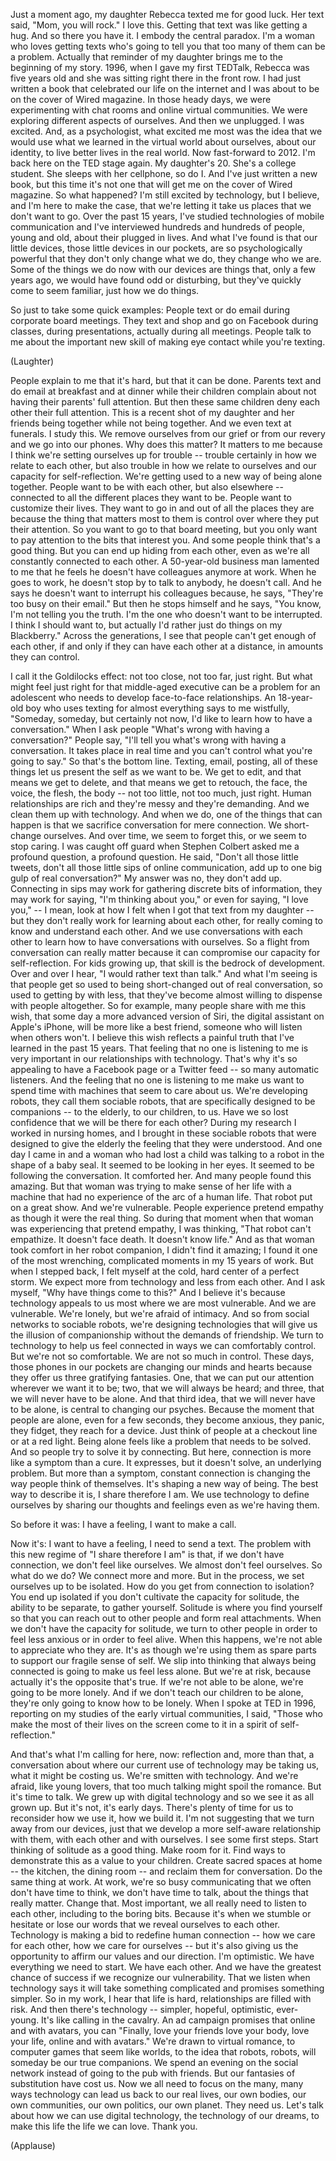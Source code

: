 
Just a moment ago,
my daughter Rebecca texted me for good luck.
Her text said,
&quot;Mom, you will rock.&quot;
I love this.
Getting that text
was like getting a hug.
And so there you have it.
I embody
the central paradox.
I&#39;m a woman
who loves getting texts
who&#39;s going to tell you
that too many of them can be a problem.
Actually that reminder of my daughter
brings me to the beginning of my story.
1996, when I gave my first TEDTalk,
Rebecca was five years old
and she was sitting right there
in the front row.
I had just written a book
that celebrated our life on the internet
and I was about to be on the cover
of Wired magazine.
In those heady days,
we were experimenting
with chat rooms and online virtual communities.
We were exploring different aspects of ourselves.
And then we unplugged.
I was excited.
And, as a psychologist, what excited me most
was the idea
that we would use what we learned in the virtual world
about ourselves, about our identity,
to live better lives in the real world.
Now fast-forward to 2012.
I&#39;m back here on the TED stage again.
My daughter&#39;s 20. She&#39;s a college student.
She sleeps with her cellphone,
so do I.
And I&#39;ve just written a new book,
but this time it&#39;s not one
that will get me on the cover
of Wired magazine.
So what happened?
I&#39;m still excited by technology,
but I believe,
and I&#39;m here to make the case,
that we&#39;re letting it take us places
that we don&#39;t want to go.
Over the past 15 years,
I&#39;ve studied technologies of mobile communication
and I&#39;ve interviewed hundreds and hundreds of people,
young and old,
about their plugged in lives.
And what I&#39;ve found
is that our little devices,
those little devices in our pockets,
are so psychologically powerful
that they don&#39;t only change what we do,
they change who we are.
Some of the things we do now with our devices
are things that, only a few years ago,
we would have found odd
or disturbing,
but they&#39;ve quickly come to seem familiar,
just how we do things.

So just to take some quick examples:
People text or do email
during corporate board meetings.
They text and shop and go on Facebook
during classes, during presentations,
actually during all meetings.
People talk to me about the important new skill
of making eye contact
while you&#39;re texting.

(Laughter)

People explain to me
that it&#39;s hard, but that it can be done.
Parents text and do email
at breakfast and at dinner
while their children complain
about not having their parents&#39; full attention.
But then these same children
deny each other their full attention.
This is a recent shot
of my daughter and her friends
being together
while not being together.
And we even text at funerals.
I study this.
We remove ourselves
from our grief or from our revery
and we go into our phones.
Why does this matter?
It matters to me
because I think we&#39;re setting ourselves up for trouble --
trouble certainly
in how we relate to each other,
but also trouble
in how we relate to ourselves
and our capacity for self-reflection.
We&#39;re getting used to a new way
of being alone together.
People want to be with each other,
but also elsewhere --
connected to all the different places they want to be.
People want to customize their lives.
They want to go in and out of all the places they are
because the thing that matters most to them
is control over where they put their attention.
So you want to go to that board meeting,
but you only want to pay attention
to the bits that interest you.
And some people think that&#39;s a good thing.
But you can end up
hiding from each other,
even as we&#39;re all constantly connected to each other.
A 50-year-old business man
lamented to me
that he feels he doesn&#39;t have colleagues anymore at work.
When he goes to work, he doesn&#39;t stop by to talk to anybody,
he doesn&#39;t call.
And he says he doesn&#39;t want to interrupt his colleagues
because, he says, &quot;They&#39;re too busy on their email.&quot;
But then he stops himself
and he says, &quot;You know, I&#39;m not telling you the truth.
I&#39;m the one who doesn&#39;t want to be interrupted.
I think I should want to,
but actually I&#39;d rather just do things on my Blackberry.&quot;
Across the generations,
I see that people can&#39;t get enough of each other,
if and only if
they can have each other at a distance,
in amounts they can control.

I call it the Goldilocks effect:
not too close, not too far,
just right.
But what might feel just right
for that middle-aged executive
can be a problem for an adolescent
who needs to develop face-to-face relationships.
An 18-year-old boy
who uses texting for almost everything
says to me wistfully,
&quot;Someday, someday,
but certainly not now,
I&#39;d like to learn how to have a conversation.&quot;
When I ask people
&quot;What&#39;s wrong with having a conversation?&quot;
People say, &quot;I&#39;ll tell you what&#39;s wrong with having a conversation.
It takes place in real time
and you can&#39;t control what you&#39;re going to say.&quot;
So that&#39;s the bottom line.
Texting, email, posting,
all of these things
let us present the self as we want to be.
We get to edit,
and that means we get to delete,
and that means we get to retouch,
the face, the voice,
the flesh, the body --
not too little, not too much,
just right.
Human relationships
are rich and they&#39;re messy
and they&#39;re demanding.
And we clean them up with technology.
And when we do,
one of the things that can happen
is that we sacrifice conversation
for mere connection.
We short-change ourselves.
And over time,
we seem to forget this,
or we seem to stop caring.
I was caught off guard
when Stephen Colbert
asked me a profound question,
a profound question.
He said, &quot;Don&#39;t all those little tweets,
don&#39;t all those little sips
of online communication,
add up to one big gulp
of real conversation?&quot;
My answer was no,
they don&#39;t add up.
Connecting in sips may work
for gathering discrete bits of information,
they may work for saying, &quot;I&#39;m thinking about you,&quot;
or even for saying, &quot;I love you,&quot; --
I mean, look at how I felt
when I got that text from my daughter --
but they don&#39;t really work
for learning about each other,
for really coming to know and understand each other.
And we use conversations with each other
to learn how to have conversations
with ourselves.
So a flight from conversation
can really matter
because it can compromise
our capacity for self-reflection.
For kids growing up,
that skill is the bedrock of development.
Over and over I hear,
&quot;I would rather text than talk.&quot;
And what I&#39;m seeing
is that people get so used to being short-changed
out of real conversation,
so used to getting by with less,
that they&#39;ve become almost willing
to dispense with people altogether.
So for example,
many people share with me this wish,
that some day a more advanced version of Siri,
the digital assistant on Apple&#39;s iPhone,
will be more like a best friend,
someone who will listen
when others won&#39;t.
I believe this wish
reflects a painful truth
that I&#39;ve learned in the past 15 years.
That feeling that no one is listening to me
is very important
in our relationships with technology.
That&#39;s why it&#39;s so appealing
to have a Facebook page
or a Twitter feed --
so many automatic listeners.
And the feeling that no one is listening to me
make us want to spend time
with machines that seem to care about us.
We&#39;re developing robots,
they call them sociable robots,
that are specifically designed to be companions --
to the elderly,
to our children,
to us.
Have we so lost confidence
that we will be there for each other?
During my research
I worked in nursing homes,
and I brought in these sociable robots
that were designed to give the elderly
the feeling that they were understood.
And one day I came in
and a woman who had lost a child
was talking to a robot
in the shape of a baby seal.
It seemed to be looking in her eyes.
It seemed to be following the conversation.
It comforted her.
And many people found this amazing.
But that woman was trying to make sense of her life
with a machine that had no experience
of the arc of a human life.
That robot put on a great show.
And we&#39;re vulnerable.
People experience pretend empathy
as though it were the real thing.
So during that moment
when that woman
was experiencing that pretend empathy,
I was thinking, &quot;That robot can&#39;t empathize.
It doesn&#39;t face death.
It doesn&#39;t know life.&quot;
And as that woman took comfort
in her robot companion,
I didn&#39;t find it amazing;
I found it one of the most wrenching, complicated moments
in my 15 years of work.
But when I stepped back,
I felt myself
at the cold, hard center
of a perfect storm.
We expect more from technology
and less from each other.
And I ask myself,
&quot;Why have things come to this?&quot;
And I believe it&#39;s because
technology appeals to us most
where we are most vulnerable.
And we are vulnerable.
We&#39;re lonely,
but we&#39;re afraid of intimacy.
And so from social networks to sociable robots,
we&#39;re designing technologies
that will give us the illusion of companionship
without the demands of friendship.
We turn to technology to help us feel connected
in ways we can comfortably control.
But we&#39;re not so comfortable.
We are not so much in control.
These days, those phones in our pockets
are changing our minds and hearts
because they offer us
three gratifying fantasies.
One, that we can put our attention
wherever we want it to be;
two, that we will always be heard;
and three, that we will never have to be alone.
And that third idea,
that we will never have to be alone,
is central to changing our psyches.
Because the moment that people are alone,
even for a few seconds,
they become anxious, they panic, they fidget,
they reach for a device.
Just think of people at a checkout line
or at a red light.
Being alone feels like a problem that needs to be solved.
And so people try to solve it by connecting.
But here, connection
is more like a symptom than a cure.
It expresses, but it doesn&#39;t solve,
an underlying problem.
But more than a symptom,
constant connection is changing
the way people think of themselves.
It&#39;s shaping a new way of being.
The best way to describe it is,
I share therefore I am.
We use technology to define ourselves
by sharing our thoughts and feelings
even as we&#39;re having them.

So before it was:
I have a feeling,
I want to make a call.

Now it&#39;s: I want to have a feeling,
I need to send a text.
The problem with this new regime
of &quot;I share therefore I am&quot;
is that, if we don&#39;t have connection,
we don&#39;t feel like ourselves.
We almost don&#39;t feel ourselves.
So what do we do? We connect more and more.
But in the process,
we set ourselves up to be isolated.
How do you get from connection to isolation?
You end up isolated
if you don&#39;t cultivate the capacity for solitude,
the ability to be separate,
to gather yourself.
Solitude is where you find yourself
so that you can reach out to other people
and form real attachments.
When we don&#39;t have the capacity for solitude,
we turn to other people in order to feel less anxious
or in order to feel alive.
When this happens,
we&#39;re not able to appreciate who they are.
It&#39;s as though we&#39;re using them
as spare parts
to support our fragile sense of self.
We slip into thinking that always being connected
is going to make us feel less alone.
But we&#39;re at risk,
because actually it&#39;s the opposite that&#39;s true.
If we&#39;re not able to be alone,
we&#39;re going to be more lonely.
And if we don&#39;t teach our children to be alone,
they&#39;re only going to know
how to be lonely.
When I spoke at TED in 1996,
reporting on my studies
of the early virtual communities,
I said, &quot;Those who make the most
of their lives on the screen
come to it in a spirit of self-reflection.&quot;

And that&#39;s what I&#39;m calling for here, now:
reflection and, more than that, a conversation
about where our current use of technology
may be taking us,
what it might be costing us.
We&#39;re smitten with technology.
And we&#39;re afraid, like young lovers,
that too much talking might spoil the romance.
But it&#39;s time to talk.
We grew up with digital technology
and so we see it as all grown up.
But it&#39;s not, it&#39;s early days.
There&#39;s plenty of time
for us to reconsider how we use it,
how we build it.
I&#39;m not suggesting
that we turn away from our devices,
just that we develop a more self-aware relationship
with them, with each other
and with ourselves.
I see some first steps.
Start thinking of solitude
as a good thing.
Make room for it.
Find ways to demonstrate this
as a value to your children.
Create sacred spaces at home --
the kitchen, the dining room --
and reclaim them for conversation.
Do the same thing at work.
At work, we&#39;re so busy communicating
that we often don&#39;t have time to think,
we don&#39;t have time to talk,
about the things that really matter.
Change that.
Most important, we all really need to listen to each other,
including to the boring bits.
Because it&#39;s when we stumble
or hesitate or lose our words
that we reveal ourselves to each other.
Technology is making a bid
to redefine human connection --
how we care for each other,
how we care for ourselves --
but it&#39;s also giving us the opportunity
to affirm our values
and our direction.
I&#39;m optimistic.
We have everything we need to start.
We have each other.
And we have the greatest chance of success
if we recognize our vulnerability.
That we listen
when technology says
it will take something complicated
and promises something simpler.
So in my work,
I hear that life is hard,
relationships are filled with risk.
And then there&#39;s technology --
simpler, hopeful,
optimistic, ever-young.
It&#39;s like calling in the cavalry.
An ad campaign promises
that online and with avatars,
you can &quot;Finally, love your friends
love your body, love your life,
online and with avatars.&quot;
We&#39;re drawn to virtual romance,
to computer games that seem like worlds,
to the idea that robots, robots,
will someday be our true companions.
We spend an evening on the social network
instead of going to the pub with friends.
But our fantasies of substitution
have cost us.
Now we all need to focus
on the many, many ways
technology can lead us back
to our real lives, our own bodies,
our own communities,
our own politics,
our own planet.
They need us.
Let&#39;s talk about
how we can use digital technology,
the technology of our dreams,
to make this life
the life we can love.
Thank you.

(Applause)

